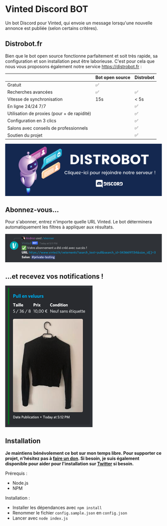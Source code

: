 # Vinted Discord BOT

Un bot Discord pour Vinted, qui envoie un message lorsqu'une nouvelle annonce est publiée (selon certains critères).

## Distrobot.fr

Bien que le bot open source fonctionne parfaitement et soit très rapide, sa configuration et son installation peut être laborieuse. C'est pour cela que nous vous proposons également notre service https://distrobot.fr :

|                                             | **Bot open source** | **Distrobot** |
|---------------------------------------------|---------------------|---------------|
| Gratuit                                     | ✅                   |               |
| Recherches avancées                         | ✅                   | ✅             |
| Vitesse de synchronisation                  | 15s                 | < 5s            |
| En ligne 24/24 7/7                          |                     | ✅             |
| Utilisation de proxies (pour + de rapidité) |                     | ✅             |
| Configuration en 3 clics                    |                     | ✅             |
| Salons avec conseils de professionnels      |                     | ✅             |
| Soutien du projet                           |                     | ✅             |

[![banner](./banner.png)](https://distrobot.fr)

## Abonnez-vous...

Pour s'abonner, entrez n'importe quelle URL Vinted. Le bot déterminera automatiquement les filtres à appliquer aux résultats.

![abo](./examples/abonner.png)

## ...et recevez vos notifications !

![notif](./examples/notif.png)

## Installation

**Je maintiens bénévolement ce bot sur mon temps libre. Pour supporter ce projet, n'hésitez pas à [faire un don](https://paypal.com/andr0z). Si besoin, je suis également disponible pour aider pour l'installation sur [Twitter](https://twitter.com/androz2091) si besoin.**

Prérequis :

* Node.js
* NPM

Installation :

* Installer les dépendances avec `npm install`
* Renommer le fichier `config.sample.json` en `config.json`
* Lancer avec `node index.js`
